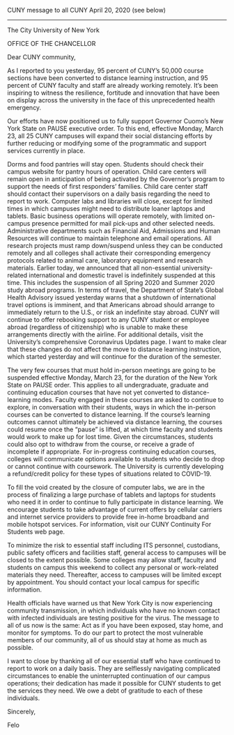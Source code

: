 CUNY message to all CUNY April 20, 2020 (see below)

----

 

The City University of New York

OFFICE OF THE CHANCELLOR

Dear CUNY community,

As I reported to you yesterday, 95 percent of CUNY’s 50,000 course sections have been converted to distance learning instruction, and 95 percent of CUNY faculty and staff are already working remotely. It’s been inspiring to witness the resilience, fortitude and innovation that have been on display across the university in the face of this unprecedented health emergency.

Our efforts have now positioned us to fully support Governor Cuomo’s New York State on PAUSE executive order. To this end, effective Monday, March 23, all 25 CUNY campuses will expand their social distancing efforts by further reducing or modifying some of the programmatic and support services currently in place. 

Dorms and food pantries will stay open. Students should check their campus website for pantry hours of operation.
Child care centers will remain open in anticipation of being activated by the Governor’s program to support the needs of first responders’ families. Child care center staff should contact their supervisors on a daily basis regarding the need to report to work.
Computer labs and libraries will close, except for limited times in which campuses might need to distribute loaner laptops and tablets.
Basic business operations will operate remotely, with limited on-campus presence permitted for mail pick-ups and other selected needs. Administrative departments such as Financial Aid, Admissions and Human Resources will continue to maintain telephone and email operations.
All research projects must ramp down/suspend unless they can be conducted remotely and all colleges shall activate their corresponding emergency protocols related to animal care, laboratory equipment and research materials.
Earlier today, we announced that all non-essential university-related international and domestic travel is indefinitely suspended at this time. This includes the suspension of all Spring 2020 and Summer 2020 study abroad programs. In terms of travel, the Department of State’s Global Health Advisory issued yesterday warns that a shutdown of international travel options is imminent, and that Americans abroad should arrange to immediately return to the U.S., or risk an indefinite stay abroad. CUNY will continue to offer rebooking support to any CUNY student or employee abroad (regardless of citizenship) who is unable to make these arrangements directly with the airline. For additional details, visit the University’s comprehensive Coronavirus Updates page.
I want to make clear that these changes do not affect the move to distance learning instruction, which started yesterday and will continue for the duration of the semester. 

The very few courses that must hold in-person meetings are going to be suspended effective Monday, March 23, for the duration of the New York State on PAUSE order. This applies to all undergraduate, graduate and continuing education courses that have not yet converted to distance-learning modes. Faculty engaged in these courses are asked to continue to explore, in conversation with their students, ways in which the in-person courses can be converted to distance learning. If the course’s learning outcomes cannot ultimately be achieved via distance learning, the courses could resume once the “pause” is lifted, at which time faculty and students would work to make up for lost time. Given the circumstances, students could also opt to withdraw from the course, or receive a grade of incomplete if appropriate. For in-progress continuing education courses, colleges will communicate options available to students who decide to drop or cannot continue with coursework. The University is currently developing a refund/credit policy for these types of situations related to COVID-19.

To fill the void created by the closure of computer labs, we are in the process of finalizing a large purchase of tablets and laptops for students who need it in order to continue to fully participate in distance learning. We encourage students to take advantage of current offers by cellular carriers and internet service providers to provide free in-home broadband and mobile hotspot services. For information, visit our CUNY Continuity For Students web page.

To minimize the risk to essential staff including ITS personnel, custodians, public safety officers and facilities staff, general access to campuses will be closed to the extent possible. Some colleges may allow staff, faculty and students on campus this weekend to collect any personal or work-related materials they need. Thereafter, access to campuses will be limited except by appointment. You should contact your local campus for specific information.

Health officials have warned us that New York City is now experiencing community transmission, in which individuals who have no known contact with infected individuals are testing positive for the virus. The message to all of us now is the same: Act as if you have been exposed, stay home, and monitor for symptoms. To do our part to protect the most vulnerable members of our community, all of us should stay at home as much as possible.

I want to close by thanking all of our essential staff who have continued to report to work on a daily basis. They are selflessly navigating complicated circumstances to enable the uninterrupted continuation of our campus operations; their dedication has made it possible for CUNY students to get the services they need. We owe a debt of gratitude to each of these individuals.

Sincerely,

Felo
